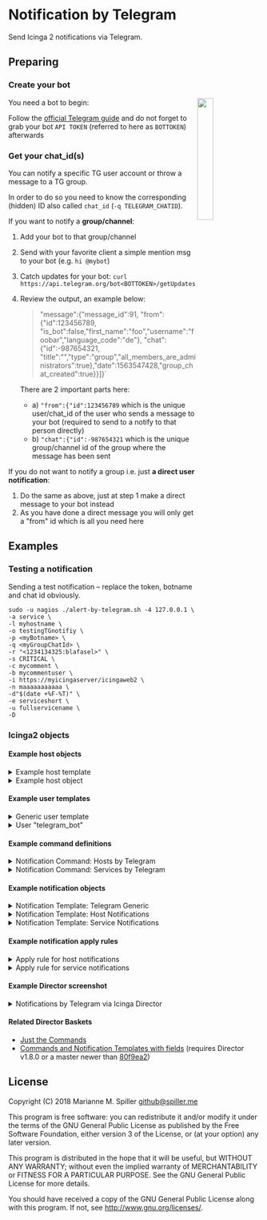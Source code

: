 # Notification by Telegram
Send Icinga 2 notifications via Telegram.
## Preparing
### Create your bot

<img src="img/Telegram.png" width="25%" align="right">

You need a bot to begin:

Follow the [official Telegram guide](https://core.telegram.org/bots) and do not forget to grab your bot `API TOKEN` (referred to here as `BOTTOKEN`) afterwards

### Get your chat_id(s)

You can notify a specific TG user account or throw a message to a TG group.

In order to do so you need to know the corresponding (hidden) ID also called `chat_id` (`-q TELEGRAM_CHATID`).

If you want to notify a **group/channel**:

1. Add your bot to that group/channel
1. Send with your favorite client a simple mention msg to your bot (e.g. `hi @mybot`)
1. Catch updates for your bot:
`curl https://api.telegram.org/bot<BOTTOKEN>/getUpdates`
1. Review the output, an example below:
   > "message":{"message_id":91, "from":{"id":123456789, "is_bot":false,"first_name":"foo","username":"foobar","language_code":"de"}, "chat":{"id":-987654321, "title":"<GROUPNAME>","type":"group","all_members_are_administrators":true},"date":1563547428,"group_chat_created":true}}]}`

    There are 2 important parts here:
     - a) `"from":{"id":123456789` which is the unique user/chat_id of the user who sends a message to your bot (required to send to a notify to that person directly)
     - b) `"chat":{"id":-987654321` which is the unique group/channel id of the group where the message has been sent

If you do not want to notify a group i.e. just **a direct user notification**:

1. Do the same as above, just at step 1 make a direct message to your bot instead
1. As you have done a direct message you will only get a "from" id which is all you need here

## Examples

### Testing a notification

Sending a test notification – replace the token, botname and chat id obviously.

```
sudo -u nagios ./alert-by-telegram.sh -4 127.0.0.1 \
-a service \
-l myhostname \
-o testingTGnotifiy \
-p <myBotname> \
-q <myGroupChatId> \
-r "<1234134325:blafasel>" \
-s CRITICAL \
-c mycomment \
-b mycommentuser \
-i https://myicingaserver/icingaweb2 \
-n maaaaaaaaaaa \
-d"$(date +%F-%T)" \
-e serviceshort \
-u fullservicename \
-D
```

### Icinga2 objects
#### Example host objects
<details>
   <summary>Example host template</summary>

```ini
template Host "Generic Host Template" {
  check_command = "hostalive"
  max_check_attempts = "3"
  check_interval = 1m
  retry_interval = 1m
  check_timeout = 30s
  enable_notifications = true
  enable_active_checks = true
  enable_passive_checks = true
  enable_event_handler = true
  enable_flapping = true
  enable_perfdata = true
  volatile = false
  vars.notification_type = "Telegram"
}
```
</details>

<details>
   <summary>Example host object</summary>

```ini
object Host "icinga2-master" {
    import "Generic Host Template"
    address = "127.0.0.1"
}

```
</details>

#### Example user templates
<details>
   <summary>Generic user template</summary>

```ini
template User "Generic User Template" {
    enable_notifications = true
}
```
</details>

<details>
   <summary>User "telegram_bot"</summary>

```ini
object User "telegram_bot" {
    import "Generic User Template"

    display_name = "Bot via Telegram"
    email = "you@yourdomain.tld"
    states = [ Critical, Down, OK, Unknown, Up, Warning ]
    types = [ Custom, Problem, Recovery ]
}
```
</details>

#### Example command definitions
<details>
   <summary>Notification Command: Hosts by Telegram</summary>

```ini
object NotificationCommand "Notify Host By Telegram" {
    import "plugin-notification-command"
    command = [ "/etc/icinga2/scripts/alert-by-telegram.sh" ]
    arguments += {
        "-4" = {
            required = true
            value = "$address$"
        }
        "-6" = "$address6$"
        "-a" = "host"
        "-b" = "$notification.author$"
        "-c" = "$notification.comment$"
        "-d" = {
            required = true
            value = "$icinga.long_date_time$"
        }
        "-i" = "$icingaweb2url$"
        "-l" = {
            required = true
            value = "$host.name$"
        }
        "-n" = "$host.display_name$"
        "-o" = {
            required = true
            value = "$host.output$"
        }
        "-p" = {
            required = true
            value = "$telegram_bot$"
        }
        "-q" = {
            required = true
            value = "$telegram_chatid$"
        }
        "-r" = {
            required = true
            value = "$telegram_bottoken$"
        }
        "-s" = {
            required = true
            value = "$host.state$"
        }
        "-t" = {
            required = true
            value = "$notification.type$"
        }
        "-v" = "$telegram_notification_logtosyslog$"
    }
}
```
</details>

<details>
   <summary>Notification Command: Services by Telegram</summary>

```ini
object NotificationCommand "Notify Service By Telegram" {
    import "plugin-notification-command"
    command = [ "/etc/icinga2/scripts/alert-by-telegram.sh" ]
    arguments += {
        "-4" = {
            required = true
            value = "$address$"
        }
        "-6" = "$address6$"
        "-a" = "service"
        "-b" = "$notification.author$"
        "-c" = "$notification.comment$"
        "-d" = {
            required = true
            value = "$icinga.long_date_time$"
        }
        "-e" = {
            required = true
            value = "$service.name$"
        }
        "-i" = "$icingaweb2url$"
        "-l" = {
            required = true
            value = "$host.name$"
        }
        "-n" = "$host.display_name$"
        "-o" = {
            required = true
            value = "$service.output$"
        }
        "-p" = {
            required = true
            value = "$telegram_bot$"
        }
        "-q" = {
            required = true
            value = "$telegram_chatid$"
        }
        "-r" = {
            required = true
            value = "$telegram_bottoken$"
        }
        "-s" = {
            required = true
            value = "$service.state$"
        }
        "-t" = {
            required = true
            value = "$notification.type$"
        }
        "-u" = {
            required = true
            value = "$service.display_name$"
        }
        "-v" = "$telegram_notification_logtosyslog$"
    }
}
```
</details>

#### Example notification objects
<!-- NOTIFICATION TEMPLATE TELEGRAM GENERIC -->
<details>
   <summary>Notification Template: Telegram Generic</summary>

```ini
template Notification "Template: Telegram (Generic)" {
    vars.telegram_bot = "<YOUR_TELEGRAM_BOT_NAME>"
    vars.telegram_bottoken = "<YOUR_TELEGRAM_BOT_TOKEN>"
    vars.telegram_chatid = "<YOUR_TELEGRAM_CHAT_ID>"
    vars.telegram_notification_logtosyslog = true
}
```
</details>

<details>
   <summary>Notification Template: Host Notifications</summary>

```ini
template Notification "Template: Host Notifications via Telegram" {
    import "Template: Telegram (Generic)"

    command = "Notify Host By Telegram"
    interval = 1h
}
```
</details>

<details>
   <summary>Notification Template: Service Notifications</summary>

```ini
template Notification "Template: Service Notifications via Telegram" {
    import "Template: Telegram (Generic)"

    command = "Notify Service By Telegram"
    interval = 4h
}
```
</details>

#### Example notification apply rules
<details>
   <summary>Apply rule for host notifications</summary>

```ini
   apply Notification "Host Alert via @telegram_bot" to Host {
    import "Template: Host Notifications via Telegram"

    interval = 1h
    assign where host.vars.notification_type == "Telegram"
    states = [ Down, Up ]
    types = [ Custom, Problem, Recovery ]
    users = [ "telegram_bot" ]
}
```
</details>

<details>
   <summary>Apply rule for service notifications</summary>

```ini
apply Notification "Service Alerts via @telegram_bot" to Service {
  import "Template: Service Notifications via Telegram"

  interval = 12h
  assign where host.vars.notification_type == "Telegram"
  users = [ "telegram_bot" ]
}
```
</details>

#### Example Director screenshot
<details>
   <summary>Notifications by Telegram via Icinga Director</summary>

![Icinga Director Config](img/Telegram_Notification_in_Icinga_Director.jpg)
</details>

#### Related Director Baskets
* [Just the Commands](contrib/Director-Basket_Telegram_Commands.json)
* [Commands and Notification Templates with fields](contrib/Director-Basket_Telegram_Notifications.json)
  (requires Director v1.8.0 or a master newer than [80f9ea2](https://github.com/Icinga/icingaweb2-module-director/commit/80f9ea2))

## License

Copyright (C) 2018 Marianne M. Spiller <github@spiller.me>

This program is free software: you can redistribute it and/or modify
it under the terms of the GNU General Public License as published by
the Free Software Foundation, either version 3 of the License, or
(at your option) any later version.

This program is distributed in the hope that it will be useful,
but WITHOUT ANY WARRANTY; without even the implied warranty of
MERCHANTABILITY or FITNESS FOR A PARTICULAR PURPOSE.  See the
GNU General Public License for more details.

You should have received a copy of the GNU General Public License
along with this program.  If not, see <http://www.gnu.org/licenses/>.
